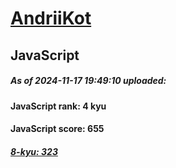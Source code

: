 # [AndriiKot](https://www.codewars.com/users/AndriiKot) 
## JavaScript

##### As of 2024-11-17 19:49:10 uploaded:

#### JavaScript rank: 4 kyu

#### JavaScript score: 655

##### [8-kyu: 323](https://github.com/AndriiKot/JavaScript__CodeWars/tree/main/kyu-8)

